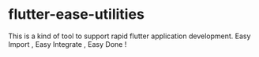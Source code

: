 # flutter-ease-utilities
This is a kind of tool to support rapid flutter application development. Easy Import , Easy Integrate , Easy Done !

